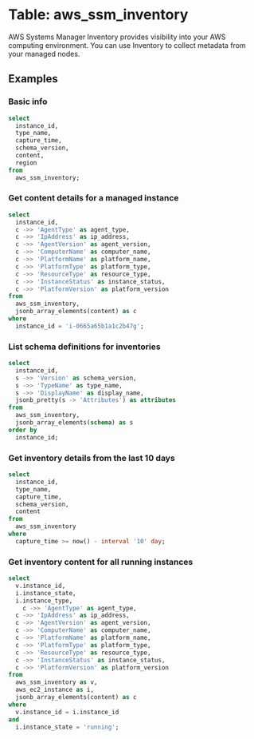 # Table: aws_ssm_inventory

AWS Systems Manager Inventory provides visibility into your AWS computing environment. You can use Inventory to collect metadata from your managed nodes.

## Examples

### Basic info

```sql
select
  instance_id,
  type_name,
  capture_time,
  schema_version,
  content,
  region
from
  aws_ssm_inventory;
```

### Get content details for a managed instance 

```sql
select
  instance_id,
  c ->> 'AgentType' as agent_type,
  c ->> 'IpAddress' as ip_address,
  c ->> 'AgentVersion' as agent_version,
  c ->> 'ComputerName' as computer_name,
  c ->> 'PlatformName' as platform_name,
  c ->> 'PlatformType' as platform_type,
  c ->> 'ResourceType' as resource_type,
  c ->> 'InstanceStatus' as instance_status,
  c ->> 'PlatformVersion' as platform_version
from
  aws_ssm_inventory,
  jsonb_array_elements(content) as c
where
  instance_id = 'i-0665a65b1a1c2b47g';
```

### List schema definitions for inventories

```sql
select
  instance_id,
  s ->> 'Version' as schema_version,
  s ->> 'TypeName' as type_name,
  s ->> 'DisplayName' as display_name,
  jsonb_pretty(s -> 'Attributes') as attributes
from
  aws_ssm_inventory,
  jsonb_array_elements(schema) as s
order by 
  instance_id;
```

### Get inventory details from the last 10 days

```sql
select
  instance_id,
  type_name,
  capture_time,
  schema_version,
  content
from
  aws_ssm_inventory
where
  capture_time >= now() - interval '10' day;
```

### Get inventory content for all running instances

```sql
select
  v.instance_id,
  i.instance_state,
  i.instance_type,
	c ->> 'AgentType' as agent_type,
  c ->> 'IpAddress' as ip_address,
  c ->> 'AgentVersion' as agent_version,
  c ->> 'ComputerName' as computer_name,
  c ->> 'PlatformName' as platform_name,
  c ->> 'PlatformType' as platform_type,
  c ->> 'ResourceType' as resource_type,
  c ->> 'InstanceStatus' as instance_status,
  c ->> 'PlatformVersion' as platform_version
from
  aws_ssm_inventory as v,
  aws_ec2_instance as i,
  jsonb_array_elements(content) as c
where
  v.instance_id = i.instance_id
and
  i.instance_state = 'running';
```
